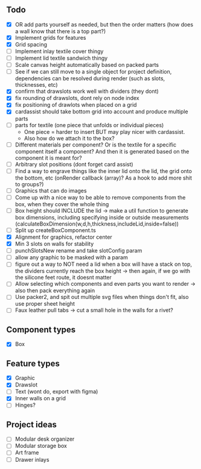 ## Todo
- [x] OR add parts yourself as needed, but then the order matters (how does a wall know that there is a top part?)
- [x] Implement grids for features
- [x] Grid spacing
- [ ] Implement inlay textile cover thingy
- [ ] Implement lid textile sandwich thingy
- [ ] Scale canvas height automatically based on packed parts
- [ ] See if we can still move to a single object for project definition, dependencies can be resolved during render (such as slots, thicknesses, etc)
- [x] confirm that drawslots work well with dividers (they dont)
- [x] fix rounding of drawslots, dont rely on node index
- [x] fix positioning of drawlots when placed on a grid
- [x] cardassist should take bottom grid into account and produce multiple parts
- [ ] parts for textile (one piece that unfolds or individual pieces)
  - One piece = harder to insert BUT may play nicer with cardassist.
  - Also how do we attach it to the box?
- [ ] Different materials per component? Or is the textile for a specific component itself a component? And then it is generated based on the component it is meant for?
- [ ] Arbitrary slot positions (dont forget card assist)
- [ ] Find a way to engrave things like the inner lid onto the lid, the grid onto the bottom, etc (onRender callback (array)? As a hook to add more shit to groups?)
- [ ] Graphics that can do images
- [ ] Come up with a nice way to be able to remove components from the box, when they cover the whole thing
- [ ] Box height should INCLUDE the lid -> make a util function to generate box dimensions, including specifying inside or outside measurements (calculateBoxDimension(w,d,h,thickness,includeLid,inside=false))
- [ ] Split up createBoxComponent.ts
- [x] Alignment for graphics, refactor center
- [x] Min 3 slots on walls for stability
- [ ] punchSlotsNew rename and take slotConfig param
- [ ] allow any graphic to be masked with a param
- [ ] figure out a way to NOT need a lid when a box will have a stack on top, the dividers currently reach the box height -> then again, if we go with the silicone feet route, it doesnt matter
- [ ] Allow selecting which components and even parts you want to render -> also then pack everything again
- [ ] Use packer2, and spit out multiple svg files when things don't fit, also use proper sheet height
- [ ] Faux leather pull tabs -> cut a small hole in the walls for a rivet?

## Component types
- [x] Box

## Feature types
- [x] Graphic
- [x] Drawslot
- [ ] Text (wont do, export with figma)
- [x] Inner walls on a grid
- [ ] Hinges?

## Project ideas
- [ ] Modular desk organizer
- [ ] Modular storage box
- [ ] Art frame
- [ ] Drawer inlays
